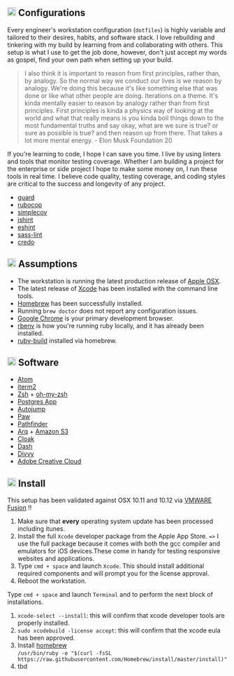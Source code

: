 ## <img src="https://cdn.rawgit.com/chrishough/my-public-data/master/my-configurations/computer.svg" height="20"> Configurations

Every engineer's workstation configuration (`dotfiles`) is highly variable and tailored to their desires, habits, and software stack. I love rebuilding and tinkering with my build by learning from and collaborating with others.  This setup is what I use to get the job done, however, don't just accept my words as gospel, find your own path when setting up your build.  

>I also think it is important to reason from first principles, rather than, by analogy. So the normal way we conduct our lives is we reason by analogy. We're doing this because it's like something else that was done or like what other people are doing. Iterations on a theme. It's kinda mentally easier to reason by analogy rather than from first principles. First principles is kinda a physics way of looking at the world and what that really means is you kinda boil things down to the most fundamental truths and say okay, what are we sure is true? or sure as possible is true? and then reason up from there. That takes a lot more mental energy. - Elon Musk Foundation 20

If you're learning to code, I hope I can save you time. I live by using linters and tools that monitor testing coverage.  Whether I am building a project for the enterprise or side project I hope to make some money on, I run these tools in real time.  I believe code quality, testing coverage, and coding styles are critical to the success and longevity of any project.

* [guard](https://github.com/guard/guard)
* [rubocop](https://github.com/bbatsov/rubocop)
* [simplecov](https://github.com/colszowka/simplecov)
* [jshint](https://github.com/stereobooster/jshintrb)
* [eshint](http://eslint.org/)
* [sass-lint](https://github.com/brigade/scss-lint)
* [credo](https://github.com/rrrene/credo)

## <img src="https://cdn.rawgit.com/chrishough/my-public-data/master/my-configurations/face.svg" height="20"> Assumptions

* The workstation is running the latest production release of [Apple OSX](http://www.apple.com/osx/).
* The latest release of [Xcode](https://developer.apple.com/xcode/) has been installed with the command line tools.
* [Homebrew](http://brew.sh/) has been successfully installed.
* Running ```brew doctor``` does not report any configuration issues.
* [Google Chrome](http://www.google.com/chrome) is your primary development browser.
* [rbenv](https://github.com/sstephenson/rbenv) is how you're running ruby locally, and it has already been installed.
* [ruby-build](https://github.com/sstephenson/ruby-build) installed via homebrew.

## <img src="https://cdn.rawgit.com/chrishough/my-public-data/master/my-configurations/toolbox.svg" height="20"> Software


* [Atom](https://atom.io/)
* [iterm2](http://www.iterm2.com)
* [Zsh](http://www.zsh.org/) + [oh-my-zsh](https://github.com/robbyrussell/oh-my-zsh)
* [Postgres App](http://postgresapp.com/)
* [Autojump](https://github.com/joelthelion/autojump)
* [Paw](https://luckymarmot.com/paw)
* [Pathfinder](http://cocoatech.com/pathfinder/)
* [Arq](http://www.haystacksoftware.com/arq/) + [Amazon S3](https://aws.amazon.com/s3/)
* [Cloak](https://www.getcloak.com/)
* [Dash](http://kapeli.com/dash)
* [Divvy](https://mizage.com/divvy/)
* [Adobe Creative Cloud](http://www.adobe.com/)

## <img src="https://cdn.rawgit.com/chrishough/my-public-data/master/my-configurations/installation.svg" height="20"> Install

This setup has been validated against OSX 10.11 and 10.12 via [VMWARE Fusion](http://www.vmware.com/products/fusion.html) :bangbang:

1. Make sure that **every** operating system update has been processed including itunes.
2. Install the full `Xcode` developer package from the Apple App Store. `=>` I use the full package because it comes with both the gcc compiler and emulators for iOS devices.These come in handy for testing responsive websites and applications.
3. Type `cmd + space` and launch `Xcode`. This should install additional required components and will prompt you for the license approval.
4. Reboot the workstation.

Type `cmd + space` and launch `Terminal` and to perform the next block of installations.

1. `xcode-select --install`: this will confirm that xcode developer tools are properly installed.
2. `sudo xcodebuild -license accept`: this will confirm that the xcode eula has been approved.
3. Install [homebrew](http://brew.sh/)  
`/usr/bin/ruby -e "$(curl -fsSL https://raw.githubusercontent.com/Homebrew/install/master/install)"`
4. tbd
